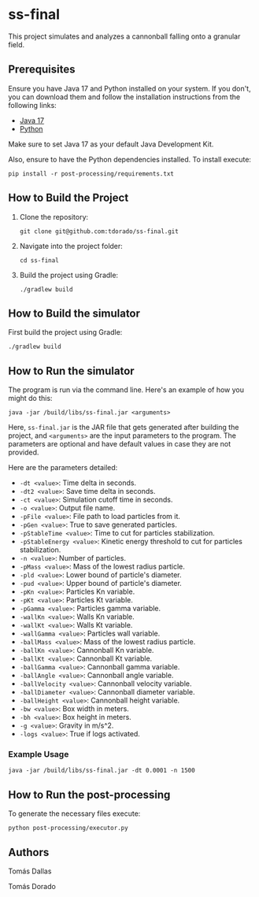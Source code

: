 # ss-final

This project simulates and analyzes a cannonball falling onto a granular field.

## Prerequisites

Ensure you have Java 17 and Python installed on your system. If you don't, you can download them and follow the installation instructions from the following links:

- [Java 17](https://www.oracle.com/java/technologies/javase-jdk17-downloads.html)
- [Python](https://www.python.org/downloads/)

Make sure to set Java 17 as your default Java Development Kit.

Also, ensure to have the Python dependencies installed. To install execute:

```
pip install -r post-processing/requirements.txt
```

## How to Build the Project

1. Clone the repository:
    ```
    git clone git@github.com:tdorado/ss-final.git
    ```
2. Navigate into the project folder:
    ```
    cd ss-final
    ```
3. Build the project using Gradle:
    ```
    ./gradlew build
    ```

## How to Build the simulator

First build the project using Gradle:
```
./gradlew build
```

## How to Run the simulator

The program is run via the command line. Here's an example of how you might do this:

```
java -jar /build/libs/ss-final.jar <arguments>
```

Here, `ss-final.jar` is the JAR file that gets generated after building the project, and `<arguments>` are the input parameters to the program. The parameters are optional and have default values in case they are not provided.

Here are the parameters detailed:

- `-dt <value>`: Time delta in seconds.
- `-dt2 <value>`: Save time delta in seconds.
- `-ct <value>`: Simulation cutoff time in seconds.
- `-o <value>`: Output file name.
- `-pFile <value>`: File path to load particles from it.
- `-pGen <value>`: True to save generated particles.
- `-pStableTime <value>`: Time to cut for particles stabilization.
- `-pStableEnergy <value>`: Kinetic energy threshold to cut for particles stabilization.
- `-n <value>`: Number of particles.
- `-pMass <value>`: Mass of the lowest radius particle.
- `-pld <value>`: Lower bound of particle's diameter.
- `-pud <value>`: Upper bound of particle's diameter.
- `-pKn <value>`: Particles Kn variable.
- `-pKt <value>`: Particles Kt variable.
- `-pGamma <value>`: Particles gamma variable.
- `-wallKn <value>`: Walls Kn variable.
- `-wallKt <value>`: Walls Kt variable.
- `-wallGamma <value>`: Particles wall variable.
- `-ballMass <value>`: Mass of the lowest radius particle.
- `-ballKn <value>`: Cannonball Kn variable.
- `-ballKt <value>`: Cannonball Kt variable.
- `-ballGamma <value>`: Cannonball gamma variable.
- `-ballAngle <value>`: Cannonball angle variable.
- `-ballVelocity <value>`: Cannonball velocity variable.
- `-ballDiameter <value>`: Cannonball diameter variable.
- `-ballHeight <value>`: Cannonball height variable.
- `-bw <value>`: Box width in meters.
- `-bh <value>`: Box height in meters.
- `-g <value>`: Gravity in m/s^2.
- `-logs <value>`: True if logs activated.

### Example Usage

```
java -jar /build/libs/ss-final.jar -dt 0.0001 -n 1500 
```

## How to Run the post-processing

To generate the necessary files execute:
```
python post-processing/executor.py
```

## Authors

Tomás Dallas

Tomás Dorado